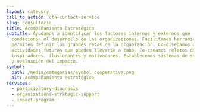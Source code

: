 ```yaml
---
layout: category
call_to_action: cta-contact-service
slug: consultoria
title: Acompañamiento Estratégico
subtitle: Ayudamos a identificar los factores internos y externos que
  condicionan el desarrollo de las organizaciones. Facilitamos herramientas que
  permiten definir los grandes retos de la organización. Co-diseñamos acciones y
  actividades futuras que pueden llevarse a cabo. Co-creamos relatos de futuro
  inspiradores, ilusionantes y motivadores. Establecemos sistemas de seguimiento
  y evaluación del impacto.
symbol:
  path: /media/categories/symbol_cooperativa.png
  alt: Acompañamiento estratégico
services:
  - participatory-diagnosis
  - organizations-strategic-support
  - impact-program
---
```

